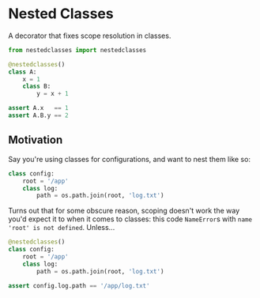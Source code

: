 # Nested Classes

A decorator that fixes scope resolution in classes.

```python
from nestedclasses import nestedclasses

@nestedclasses()
class A:
    x = 1
    class B:
        y = x + 1

assert A.x   == 1
assert A.B.y == 2
```

## Motivation

Say you're using classes for configurations, and want to nest them like so:

```python
class config:
    root = '/app'
    class log:
        path = os.path.join(root, 'log.txt')
```

Turns out that for some obscure reason, scoping doesn't work the way you'd expect it to when it comes to classes:
this code ``NameError``s with ``name 'root' is not defined``. Unless...

```python
@nestedclasses()
class config:
    root = '/app'
    class log:
        path = os.path.join(root, 'log.txt')

assert config.log.path == '/app/log.txt'
```

